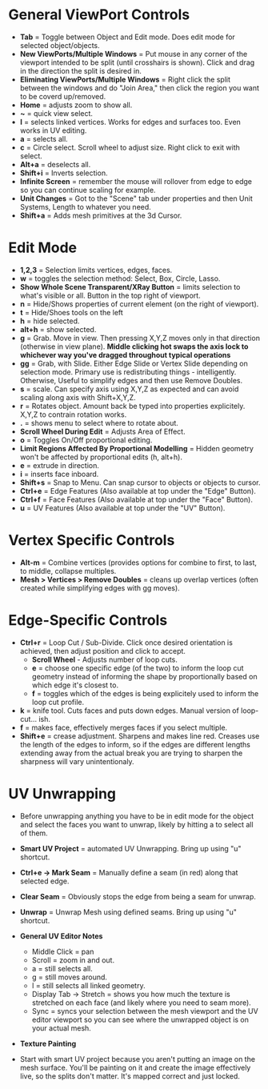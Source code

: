 # General ViewPort Controls #
- **Tab** = Toggle between Object and Edit mode. Does edit mode for selected object/objects.
- **New ViewPorts/Multiple Windows** = Put mouse in any corner of the viewport intended to be split (until crosshairs is shown). Click and drag in the direction the split is desired in.
- **Eliminating ViewPorts/Multiple Windows** = Right click the split between the windows and do "Join Area," then click the region you want to be coverd up/removed.
- **Home** = adjusts zoom to show all.
- **~** = quick view select.
- **l** = selects linked vertices. Works for edges and surfaces too. Even works in UV editing.
- **a** = selects all.
- **c** = Circle select. Scroll wheel to adjust size. Right click to exit with select.
- **Alt+a** = deselects all.
- **Shift+i** = Inverts selection.
- **Infinite Screen** = remember the mouse will rollover from edge to edge so you can continue scaling for example.
- **Unit Changes** = Got to the "Scene" tab under properties and then Unit Systems, Length to whatever you need.
- **Shift+a** = Adds mesh primitives at the 3d Cursor.

# Edit Mode #
- **1,2,3** = Selection limits vertices, edges, faces.
- **w** = toggles the selection method: Select, Box, Circle, Lasso.
- **Show Whole Scene Transparent/XRay Button** = limits selection to what's visible or all. Button in the top right of viewport.
- **n** = Hide/Shows properties of current element (on the right of viewport).
- **t** = Hide/Shoes tools on the left
- **h** = hide selected.
- **alt+h** = show selected.
- **g** = Grab. Move in view. Then pressing X,Y,Z moves only in that direction (otherwise in view plane). **Middle clicking hot swaps the axis lock to whichever way you've dragged throughout typical operations**
- **gg** = Grab, with Slide. Either Edge Slide or Vertex Slide depending on selection mode. Primary use is redistributing things - intelligently. Otherwise, Useful to simplify edges and then use Remove Doubles.
- **s** = scale. Can specify axis using X,Y,Z as expected and can avoid scaling along axis with Shift+X,Y,Z.
- **r** = Rotates object. Amount back be typed into properties explicitely. X,Y,Z to contrain rotation works.
- **.** = shows menu to select where to rotate about.
- **Scroll Wheel During Edit** = Adjusts Area of Effect.
- **o** = Toggles On/Off proportional editing.
- **Limit Regions Affected By Proportional Modelling** = Hidden geometry won't be affected by proportional edits (h, alt+h).
- **e** = extrude in direction.
- **i** = inserts face inboard.
- **Shift+s** = Snap to Menu. Can snap cursor to objects or objects to cursor.
- **Ctrl+e** = Edge Features (Also available at top under the "Edge" Button).
- **Ctrl+f** = Face Features (Also available at top under the "Face" Button).
- **u** = UV Features (Also available at top under the "UV" Button).


# Vertex Specific Controls #
- **Alt-m** = Combine vertices (provides options for combine to first, to last, to middle, collapse multiples.
- **Mesh > Vertices > Remove Doubles** = cleans up overlap vertices (often created while simplifying edges with gg moves).

# Edge-Specific Controls #
- **Ctrl+r** = Loop Cut / Sub-Divide. Click once desired orientation is achieved, then adjust position and click to accept. 
  - **Scroll Wheel** - Adjusts number of loop cuts.
  - **e** = choose one specific edge (of the two) to inform the loop cut geometry instead of informing the shape by proportionally based on which edge it's closest to.
  - **f** = toggles which of the edges is being explicitely used to inform the loop cut profile.
- **k** = knife tool. Cuts faces and puts down edges. Manual version of loop-cut... ish.
- **f** = makes face, effectively merges faces if you select multiple.
- **Shift+e** = crease adjustment. Sharpens and makes line red. Creases use the length of the edges to inform, so if the edges are different lengths extending away from the actual break you are trying to sharpen the sharpness will vary unintentionaly.

# UV Unwrapping #
- Before unwrapping anything you have to be in edit mode for the object and select the faces you want to unwrap, likely by hitting a to select all of them.
- **Smart UV Project** = automated UV Unwrapping. Bring up using "u" shortcut.
- **Ctrl+e -> Mark Seam** = Manually define a seam (in red) along that selected edge.
- **Clear Seam** = Obviously stops the edge from being a seam for unwrap.
- **Unwrap** = Unwrap Mesh using defined seams. Bring up using "u" shortcut.
- **General UV Editor Notes**
  - Middle Click = pan
  - Scroll = zoom in and out.
  - a = still selects all.
  - g = still moves around.
  - l = still selects all linked geometry.
  - Display Tab -> Stretch = shows you how much the texture is stretched on each face (and likely where you need to seam more).
  - Sync = syncs your selection between the mesh viewport and the UV editor viewport so you can see where the unwrapped object is on your actual mesh.
  
 - **Texture Painting**
  - Start with smart UV project because you aren't putting an image on the mesh surface. You'll be painting on it and create the image effectively live, so the splits don't matter. It's mapped correct and just locked.

